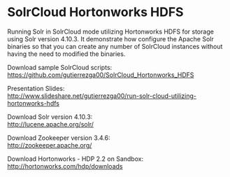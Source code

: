 # SolrCloud Hortonworks HDFS
Running Solr in SolrCloud mode utilizing Hortonworks HDFS for storage using Solr
version 4.10.3. It demonstrate how configure the Apache Solr binaries
so that you can create any number of SolrCloud instances without having
the need to modified the binaries.

Download sample SolrCloud scripts:
https://github.com/gutierrezga00/SolrCloud_Hortonworks_HDFS

Presentation Slides: <br>
http://www.slideshare.net/gutierrezga00/run-solr-cloud-utilizing-hortonworks-hdfs

Download Solr version 4.10.3: <br>
http://lucene.apache.org/solr/

Download Zookeeper version 3.4.6: <br>
http://zookeeper.apache.org/

Download Hortonworks - HDP 2.2 on Sandbox: <br>
http://hortonworks.com/hdp/downloads

